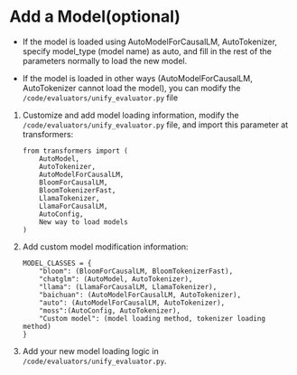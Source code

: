 # Add a Model(optional)

- If the model is loaded using AutoModelForCausalLM, AutoTokenizer, specify model_type (model name) as auto, and fill in the rest of the parameters normally to load the new model.

- If the model is loaded in other ways (AutoModelForCausalLM, AutoTokenizer cannot load the model), you can modify the `/code/evaluators/unify_evaluator.py` file

  
1. Customize and add model loading information, modify the `/code/evaluators/unify_evaluator.py` file, and import this parameter at transformers:
   
    ```
    from transformers import (
        AutoModel,
        AutoTokenizer,
        AutoModelForCausalLM,
        BloomForCausalLM,
        BloomTokenizerFast,
        LlamaTokenizer,
        LlamaForCausalLM,
        AutoConfig,
        New way to load models
    )
    ```

2. Add custom model modification information:

    ```
    MODEL_CLASSES = {
        "bloom": (BloomForCausalLM, BloomTokenizerFast),
        "chatglm": (AutoModel, AutoTokenizer),
        "llama": (LlamaForCausalLM, LlamaTokenizer),
        "baichuan": (AutoModelForCausalLM, AutoTokenizer),
        "auto": (AutoModelForCausalLM, AutoTokenizer),
        "moss":(AutoConfig, AutoTokenizer),
        "Custom model": (model loading method, tokenizer loading method)
    }
    ```
 3. Add your new model loading logic in `/code/evaluators/unify_evaluator.py`.
